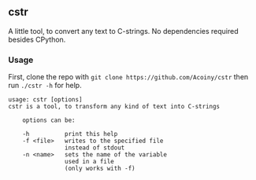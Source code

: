 ## cstr
A little tool, to convert any text to C-strings.
No dependencies required besides CPython.

### Usage
First, clone the repo with `git clone https://github.com/Acoiny/cstr` then
run `./cstr -h` for help.
```
usage: cstr [options]
cstr is a tool, to transform any kind of text into C-strings

    options can be:

    -h          print this help
    -f <file>   writes to the specified file
                instead of stdout
    -n <name>   sets the name of the variable
                used in a file
                (only works with -f)
```
